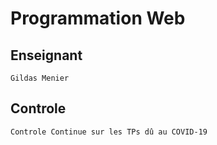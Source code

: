 # Programmation Web
## Enseignant
    Gildas Menier
## Controle
    Controle Continue sur les TPs dû au COVID-19